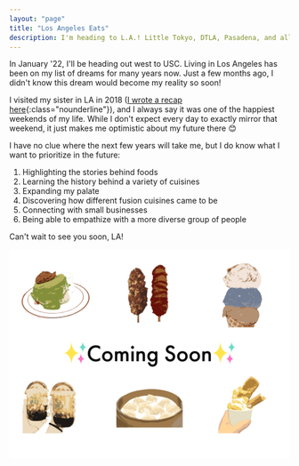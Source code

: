 ```yaml
---
layout: "page"
title: "Los Angeles Eats"
description: I'm heading to L.A.! Little Tokyo, DTLA, Pasadena, and all-around. | A food and travel blog by @CarissaEats, where I share my favorite small businesses, easy recipes, and travel adventures.
---
```

In January '22, I'll be heading out west to USC. Living in Los Angeles has been on my list of dreams for many years now. Just a few months ago, I didn't know this dream would become my reality so soon! 

I visited my sister in LA in 2018 ([I wrote a recap here](/beyond/losangeles){:class="nounderline"}), and I always say it was one of the happiest weekends of my life. While I don't expect every day to exactly mirror that weekend, it just makes me optimistic about my future there 😊

I have no clue where the next few years will take me, but I do know what I want to prioritize in the future:

1. Highlighting the stories behind foods
1. Learning the history behind a variety of cuisines
1. Expanding my palate
1. Discovering how different fusion cuisines came to be
1. Connecting with small businesses
1. Being able to empathize with a more diverse group of people

Can't wait to see you soon, LA!

<img src="/assets/images/comingsoonvectorart.png" class="image">